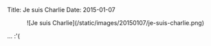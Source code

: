 Title: Je suis Charlie
Date: 2015-01-07

<center>![Je suis Charlie](/static/images/20150107/je-suis-charlie.png)</center>

… :'(